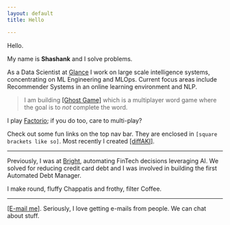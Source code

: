 ```yaml
---
layout: default
title: Hello

---
```

Hello.

My name is **Shashank** and I solve problems.

<!-- <img src="images/about.jpg" alt="knhash" class="nav-image"/> -->

As a Data Scientist at [Glance](https://glance.com) I work on large scale intelligence systems, concentrating on ML Engineering and MLOps. Current focus areas include Recommender Systems in an online learning environment and NLP.

> I am building [\[Ghost Game\]](https://ghostgame.io) which is a multiplayer word game where the goal is to _not_ complete the word.

I play [Factorio](https://www.factorio.com); if you do too, care to multi-play?

Check out some fun links on the top nav bar. They are enclosed in `[square brackets like so]`. Most recently I created [\[diffAKI\]](https://knhash.in/blog/i-also-want-to-do-something-with-stable-diffusion "[diffAKI]").

***

Previously, I was at [Bright](https://www.brightmoney.co), automating FinTech decisions leveraging AI. We solved for reducing credit card debt and I was involved in building the first Automated Debt Manager.

I make round, fluffy Chappatis and frothy, filter Coffee.

***

[\[E-mail me\]](mailto:mail@knhash.in). Seriously, I love getting e-mails from people. We can chat about stuff.
